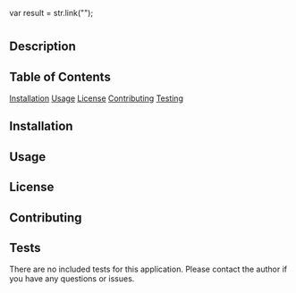 

var result = str.link(""); 

# 

## Description

## Table of Contents

[Installation](#installation)
[Usage](#usage)
[License](#license)
[Contributing](#contributing)
[Testing](#testing)

## Installation



## Usage



## License



## Contributing

## Tests

There are no included tests for this application. Please contact the author if you have any questions or issues.


